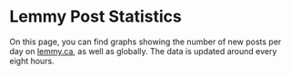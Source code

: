 # Lemmy Post Statistics

On this page, you can find graphs showing the number of new posts per day on [lemmy.ca](https://lemmy.ca), as well as globally. The data is updated around every eight hours.

<ImageGallery
  title="lemmy.ca (past 2 weeks)"
  :directUrls="[getImageUrl('posts', 'local', '2w')]"
  layout="vertical"
/>

<ImageGallery
  title="All federated instances (past 2 weeks)"
  :directUrls="[getImageUrl('posts', 'global', '2w')]"
  layout="vertical"
/>

<ImageGallery
  title="lemmy.ca (past 6 months)"
  :directUrls="[getImageUrl('posts', 'local', '6m')]"
  layout="vertical"
/>

<ImageGallery
  title="All federated instances (past 6 months)"
  :directUrls="[getImageUrl('posts', 'global', '6m')]"
  layout="vertical"
/>

<ImageGallery
  title="lemmy.ca (past year)"
  :directUrls="[getImageUrl('posts', 'local', '1y')]"
  layout="vertical"
/>

<ImageGallery
  title="All federated instances (past year)"
  :directUrls="[getImageUrl('posts', 'global', '1y')]"
  layout="vertical"
/>

<ImageGallery
  title="lemmy.ca (past 2 years)"
  :directUrls="[getImageUrl('posts', 'local', '2y')]"
  layout="vertical"
/>

<ImageGallery
  title="All federated instances (past 2 years)"
  :directUrls="[getImageUrl('posts', 'global', '2y')]"
  layout="vertical"
/>











<script setup>
import { useData } from 'vitepress'
import { computed } from 'vue'

const { isDark } = useData()

const BASE_URL = 'https://data.fedecan.ca/images'

const IMAGES = {
  posts: {
    global: {
      '2w': 'posts-global-2w',
      '6m': 'posts-global-6m',
      '1y': 'posts-global-1y',
      '2y': 'posts-global-2y'
    },
    local: {
      '2w': 'posts-local-2w',
      '6m': 'posts-local-6m',
      '1y': 'posts-local-1y',
      '2y': 'posts-local-2y'
    }
  }
}

const getImageUrl = computed(() => (type, scope, duration) => {
  const baseName = IMAGES[type]?.[scope]?.[duration]
  if (!baseName) return null
  
  return `${BASE_URL}/${baseName}-${isDark.value ? 'dark' : 'light'}.png`
})
</script>